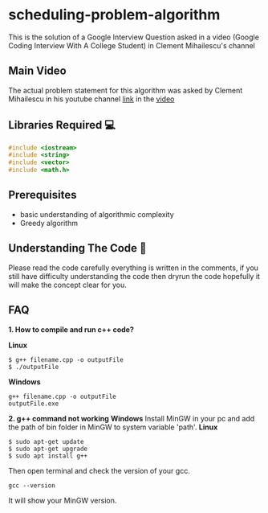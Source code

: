 # scheduling-problem-algorithm
This is the solution of a Google Interview Question asked in a video (Google Coding Interview With A College Student) in Clement Mihailescu's channel

## Main Video
The actual problem statement for this algorithm was asked by Clement Mihailescu in his youtube channel [link](https://www.youtube.com/channel/UCaO6VoaYJv4kS-TQO_M-N_g) in the [video](https://www.youtube.com/watch?v=3Q_oYDQ2whs&t=2320s) 

## Libraries Required :computer:
```c++
#include <iostream>
#include <string>
#include <vector>
#include <math.h>
```

## Prerequisites
- basic understanding of algorithmic complexity
- Greedy algorithm

## Understanding The Code :key:
Please read the code carefully everything is written in the comments, if you still have difficulty understanding the code then dryrun the code hopefully it will make the concept clear for you.

## FAQ
**1. How to compile and run c++ code?**

**Linux**
```terminal
$ g++ filename.cpp -o outputFile
$ ./outputFile
```
**Windows**
```terminal
g++ filename.cpp -o outputFile
outputFile.exe
```

**2. g++ command not working**
**Windows**
Install MinGW in your pc and add the path of bin folder in MinGW to system variable 'path'.
**Linux**
```terminal
$ sudo apt-get update
$ sudo apt-get upgrade
$ sudo apt install g++
```

Then open terminal and check the version of your gcc.
```terminal
gcc --version
```
It will show your MinGW version.
